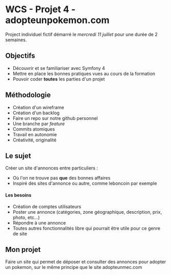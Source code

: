 # WCS - Projet 4 - adopteunpokemon.com
Project individuel fictif démarré le _mercredi 11 juillet_ pour une durée de 2 semaines.

## Objectifs 
- Découvrir et se familiariser avec Symfony 4
- Mettre en place les bonnes pratiques vues au cours de la formation
- Pouvoir coder **toutes** les parties d'un projet

## Méthodologie
- Création d'un wireframe
- Création d'un backlog
- Faire un repo sur notre github personnel
- Une branche par _feature_
- Commits atomiques
- Travail en autonomie
- Créativité, originalité

## Le sujet
Créer un site d'annonces entre particuliers :
- Où l'on ne trouve pas **que** des bonnes affaires
- Inspiré des sites d'annonce ou autre, comme leboncoin par exemple

#### Les besoins
- Création de comptes utilisateurs
- Poster une annonce (catégories, zone géographique, description, prix, photo, etc...)
- Répondre à une annonce 
- Toutes autres fonctionnalités libre qui pourrait être utile pour ce genre de site


## Mon projet
Faire un site qui permet de déposer et consulter des annonces pour adopter un pokemon, sur le même principe que le site
adopteunmec.com
